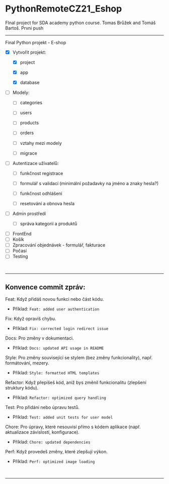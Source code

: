 # PythonRemoteCZ21_Eshop
FInal project for SDA academy python course. Tomas Brůžek and Tomáš Bartoš. 
Prvni push

<hr>

Final Python projekt - E-shop
- [x] Vytvořit projekt:
  - [x] project
  - [x] app
  - [x] database


- [ ] Modely:
  - [ ] categories
  - [ ] users
  - [ ] products
  - [ ] orders
  - [ ] vztahy mezi modely
  - [ ] migrace


- [ ] Autentizace uživatelů:
  - [ ] funkčnost registrace
  - [ ] formulář s validací (minimální požadavky na jméno a znaky hesla?)
  - [ ] funkčnost odhlášení
  - [ ] resetování a obnova hesla


- [ ] Admin prostředí
  - [ ] správa kategorií a produktů


- [ ] FrontEnd
- [ ] Košík
- [ ] Zpracování objednávek - formulář, fakturace
- [ ] Počasí
- [ ] Testing

<br>
<hr>

## Konvence commit zpráv:
Feat: Když přidáš novou funkci nebo část kódu.
- Příklad: `Feat: added user authentication`

Fix: Když opravíš chybu.
- Příklad: `Fix: corrected login redirect issue`

Docs: Pro změny v dokumentaci.
- Příklad: `Docs: updated API usage in README`

Style: Pro změny související se stylem (bez změny funkcionality), např. formátování, mezery.
- Příklad: `Style: formatted HTML templates`

Refactor: Když přepíšeš kód, aniž bys změnil funkcionalitu (zlepšení struktury kódu).
- Příklad: `Refactor: optimized query handling`

Test: Pro přidání nebo úpravu testů.
- Příklad: `Test: added unit tests for user model`

Chore: Pro úpravy, které nesouvisí přímo s kódem aplikace (např. aktualizace závislostí, konfigurace).
- Příklad: `Chore: updated dependencies`

Perf: Když provedeš změny, které zlepšují výkon.
- Příklad: `Perf: optimized image loading`

<br>
<hr>